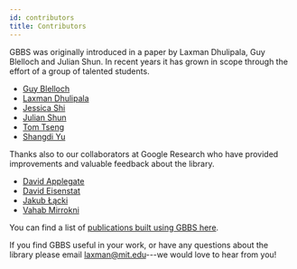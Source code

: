 ```yaml
---
id: contributors
title: Contributors
---
```


GBBS was originally introduced in a paper by Laxman Dhulipala, Guy
Blelloch and Julian Shun. In recent years it has grown in scope
through the effort of a group of talented students.

* [Guy Blelloch](http://www.cs.cmu.edu/~guyb/)
* [Laxman Dhulipala](https://ldhulipala.github.io/)
* [Jessica Shi](http://web.mit.edu/jeshi/www/about/)
* [Julian Shun](https://people.csail.mit.edu/jshun)
* [Tom Tseng](https://www.tomhmtseng.com/)
* [Shangdi Yu](https://yushangdi.github.io/)

Thanks also to our collaborators at Google Research who have provided
improvements and valuable feedback about the library.

* [David Applegate](https://research.google/people/DavidApplegate/)
* [David Eisenstat](https://www.davideisenstat.com/)
* [Jakub Łącki](https://research.google/people/105517/)
* [Vahab Mirrokni](https://people.csail.mit.edu/mirrokni/Welcome.html)

You can find a list of [publications built using GBBS here](research).

If you find GBBS useful in your work, or have any
questions about the library please email
[laxman@mit.edu](laxman@mit.edu)---we would love to hear from you!
